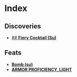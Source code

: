 # Index

## Discoveries

* [## **Fiery Cocktail (Su)**](discoveries.md#fiery-cocktail-(su))

## Feats

* [**Bomb (su)**](feats.md#bomb-(su))
* [**ARMOR PROFICIENCY, LIGHT**](feats#armor-proficiency,-light)